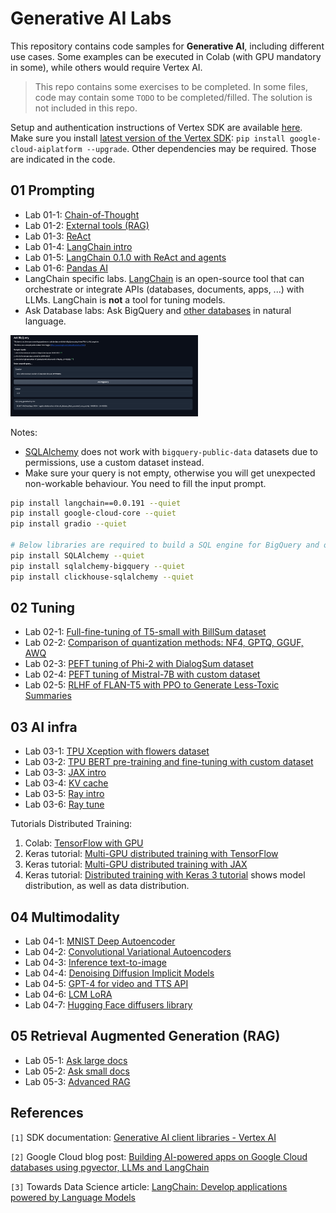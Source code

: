# Generative AI Labs

This repository contains code samples for **Generative AI**, including different use cases. 
Some examples can be executed in Colab (with GPU mandatory in some), while others would require Vertex AI.

> This repo contains some exercises to be completed. In some files, code may contain some `TODO` to be completed/filled. The solution is not included in this repo. 

Setup and authentication instructions of Vertex SDK are available [here](https://cloud.google.com/vertex-ai/docs/start/client-libraries). Make sure you install [latest version of the Vertex SDK](https://pypi.org/project/google-cloud-aiplatform/): `pip install google-cloud-aiplatform --upgrade`. Other dependencies may be required. Those are indicated in the code.


## 01 Prompting

* Lab 01-1: [Chain-of-Thought](01-prompting/01-1-cot.ipynb)
* Lab 01-2: [External tools (RAG)](01-prompting/01-2-external-tools.ipynb) 
* Lab 01-3: [ReAct](01-prompting/01-3-react.ipynb)
* Lab 01-4: [LangChain intro](01-prompting/01-4-langchain.ipynb)
* Lab 01-5: [LangChain 0.1.0 with ReAct and agents](01-prompting/01-5-langchain-react-agents.ipynb)
* Lab 01-6: [Pandas AI](01-prompting/01-6-pandasai.ipynb)
* LangChain specific labs. [LangChain](https://python.langchain.com/docs/get_started/introduction.html) is an open-source tool that can orchestrate or integrate APIs (databases, documents, apps, ...) with LLMs. LangChain is **not** a tool for tuning models.
* Ask Database labs: Ask BigQuery and [other databases](https://cloud.google.com/blog/products/data-analytics/building-ai-powered-apps-on-google-cloud-databases-using-pgvector-llms-and-langchain) in natural language.

<img src="images/ask-bigquery-gradio.png" alt="ask-bigquery Gradio demo" width="300"/>

Notes:
* [SQLAlchemy](https://www.sqlalchemy.org/) does not work  with `bigquery-public-data` datasets due to permissions, use a custom dataset instead.
* Make sure your query is not empty, otherwise you will get unexpected non-workable behaviour. You need to fill the input prompt.

```sh
pip install langchain==0.0.191 --quiet
pip install google-cloud-core --quiet
pip install gradio --quiet

# Below libraries are required to build a SQL engine for BigQuery and other DBs
pip install SQLAlchemy --quiet
pip install sqlalchemy-bigquery --quiet
pip install clickhouse-sqlalchemy --quiet
```


## 02 Tuning

* Lab 02-1: [Full-fine-tuning of T5-small with BillSum dataset](02-tuning/02-1-t5small-billsum.ipynb)
* Lab 02-2: [Comparison of quantization methods: NF4, GPTQ, GGUF, AWQ](02-tuning/02-2-gptq-gguf-awq.ipynb)
* Lab 02-3: [PEFT tuning of Phi-2 with DialogSum dataset](02-tuning/02-3-phi2-dialogsum-qlora.ipynb)
* Lab 02-4: [PEFT tuning of Mistral-7B with custom dataset](02-tuning/02-4-mistral-custom-qlora.ipynb)
* Lab 02-5: [RLHF of FLAN-T5 with PPO  to Generate Less-Toxic Summaries](02-tuning/02-5-rlhf-flant5-ppo.ipynb)


## 03 AI infra

* Lab 03-1: [TPU Xception with flowers dataset](03-ai-infra/03-1-tpu-xception-flowers.ipynb)
* Lab 03-2: [TPU BERT pre-training and fine-tuning with custom dataset](03-ai-infra/03-2-tpu-bert-custom.ipynb)
* Lab 03-3: [JAX intro](03-ai-infra/03-3-jax.ipynb)
* Lab 03-4: [KV cache](03-ai-infra/03-4-kvcache.ipynb)
* Lab 03-5: [Ray intro](03-ai-infra/03-5-ray-train.ipynb)
* Lab 03-6: [Ray tune](03-ai-infra/03-6-ray-tune.ipynb)

Tutorials Distributed Training:

1. Colab: [TensorFlow with GPU](https://colab.sandbox.google.com/notebooks/gpu.ipynb)
2. Keras tutorial: [Multi-GPU distributed training with TensorFlow](https://keras.io/guides/distributed_training_with_tensorflow/)
3. Keras tutorial: [Multi-GPU distributed training with JAX](https://keras.io/guides/distributed_training_with_jax/) 
4. Keras tutorial: [Distributed training with Keras 3 tutorial](https://keras.io/guides/distribution/) shows model distribution, as well as data distribution.


## 04 Multimodality

* Lab 04-1: [MNIST Deep Autoencoder](04-multimodal/04-1-intro-vae.ipynb)
* Lab 04-2: [Convolutional Variational Autoencoders](04-multimodal/04-2-convolutional-vae.ipynb)
* Lab 04-3: [Inference text-to-image](04-multimodal/04-3-inference-text2image.ipynb)
* Lab 04-4: [Denoising Diffusion Implicit Models](04-multimodal/04-4-ddim-potion.ipynb) 
* Lab 04-5: [GPT-4 for video and TTS API](04-multimodal/04-5-gpt4-with-vision-for-video-understanding.ipynb) 
* Lab 04-6: [LCM LoRA](04-multimodal/04-6-lcm-lora-inference.ipynb)
* Lab 04-7: [Hugging Face diffusers library](04-multimodal/04-7-huggingface-diffusers-intro.ipynb)


## 05 Retrieval Augmented Generation (RAG)

* Lab 05-1: [Ask large docs](https://medium.com/google-cloud/generative-ai-q-a-with-semantic-answering-on-large-scanned-documents-with-vertex-ai-chroma-7f4806a3cb71)
* Lab 05-2: [Ask small docs](https://github.com/rafaelsf80/genai-vertex-documents-synchronous)
* Lab 05-3: [Advanced RAG](05-rag/advanced-rag.md)


## References

`[1]` SDK documentation: [Generative AI client libraries - Vertex AI](https://cloud.google.com/vertex-ai/docs/start/client-libraries)

`[2]` Google Cloud blog post: [Building AI-powered apps on Google Cloud databases using pgvector, LLMs and LangChain](https://cloud.google.com/blog/products/data-analytics/building-ai-powered-apps-on-google-cloud-databases-using-pgvector-llms-and-langchain)

`[3]` Towards Data Science article: [LangChain: Develop applications powered by Language Models](https://towardsdatascience.com/develop-applications-powered-by-language-models-with-langchain-d2f7a1d1ad1a)     
